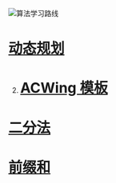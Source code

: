 
![算法学习路线](https://github.com/Hlufies/Algorithm_Learning/assets/130231524/77540b75-1bc3-4ff9-94b3-c5eaf27527f0)

# [动态规划]()
2. # [ACWing 模板](https://github.com/Hlufies/Algorithm_Learning/blob/main/%E7%AE%97%E6%B3%95/ACWing.md)

# [二分法]()
# [前缀和]()
